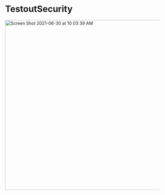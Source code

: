 # TestoutSecurity
<img width="555" alt="Screen Shot 2021-06-30 at 10 03 39 AM" src="https://user-images.githubusercontent.com/119545447/211659583-eacc1e16-cfe6-47bc-aa7c-f7accf580634.png">
